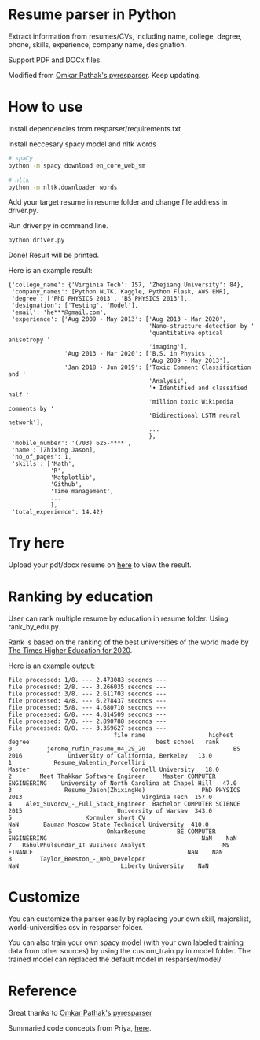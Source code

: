 # Resume parser in Python
Extract information from resumes/CVs, including name, college, degree, phone, skills, experience, company name, designation.

Support PDF and DOCx files.

Modified from [Omkar Pathak's pyresparser](https://github.com/OmkarPathak/pyresparser). Keep updating.

# How to use
Install dependencies from resparser/requirements.txt

Install neccesary spacy model and nltk words
```bash
# spaCy
python -m spacy download en_core_web_sm

# nltk
python -m nltk.downloader words
```

Add your target resume in resume folder and change file address in driver.py. 

Run driver.py in command line.
```bash
python driver.py
```

Done! Result will be printed.

Here is an example result:

```
{'college_name': {'Virginia Tech': 157, 'Zhejiang University': 84},
 'company_names': [Python NLTK, Kaggle, Python Flask, AWS EMR],
 'degree': ['PhD PHYSICS 2013', 'BS PHYSICS 2013'],
 'designation': ['Testing', 'Model'],
 'email': 'he***@gmail.com',
 'experience': {'Aug 2009 - May 2013': ['Aug 2013 - Mar 2020',
                                        'Nano-structure detection by '
                                        'quantitative optical anisotropy '
                                        'imaging'],
                'Aug 2013 - Mar 2020': ['B.S. in Physics',
                                        'Aug 2009 - May 2013'],
                'Jan 2018 - Jun 2019': ['Toxic Comment Classification and '
                                        'Analysis',
                                        '• Identified and classified half '
                                        'million toxic Wikipedia comments by '
                                        'Bidirectional LSTM neural network'],
                                        ...
                                        },
 'mobile_number': '(703) 625-****',
 'name': [Zhixing Jason],
 'no_of_pages': 1,
 'skills': ['Math',
            'R',
            'Matplotlib',
            'Github',
            'Time management',
            ...
            ],
 'total_experience': 14.42}
 ```
# Try here
Upload your pdf/docx resume on [here](https://jasonhe.pythonanywhere.com) to view the result.

# Ranking by education
User can rank multiple resume by education in resume folder. Using rank_by_edu.py. 

Rank is based on the ranking of the best universities of the world made by [The Times Higher Education for 2020](https://www.timeshighereducation.com/world-university-rankings/2020/world-ranking#!/page/0/length/-1/sort_by/rank/sort_order/asc/cols/scores).

Here is an example output:
```
file processed: 1/8. --- 2.473083 seconds ---
file processed: 2/8. --- 3.266035 seconds ---
file processed: 3/8. --- 2.611703 seconds ---
file processed: 4/8. --- 6.278437 seconds ---
file processed: 5/8. --- 4.680710 seconds ---
file processed: 6/8. --- 4.814509 seconds ---
file processed: 7/8. --- 2.890788 seconds ---
file processed: 8/8. --- 3.359627 seconds ---
                              file name                  highest degree                                    best school   rank
0          jerome_rufin_resume_04_29_20                         BS 2016             University of California, Berkeley   13.0
1            Resume_Valentin_Porcellini                          Master                             Cornell University   18.0
2        Meet Thakkar Software Engineer     Master COMPUTER ENGINEERING    University of North Carolina at Chapel Hill   47.0
3               Resume_Jason(ZhixingHe)                PhD PHYSICS 2013                                  Virginia Tech  157.0
4    Alex_Suvorov_-_Full_Stack_Engineer  Bachelor COMPUTER SCIENCE 2015                           University of Warsaw  343.0
5                     Kormulev_short_CV                             NaN       Bauman Moscow State Technical University  410.0
6                           OmkarResume         BE COMPUTER ENGINEERING                                            NaN    NaN
7   RahulPhulsundar_IT Business Analyst                      MS FINANCE                                            NaN    NaN
8        Taylor_Beeston_-_Web_Developer                             NaN                             Liberty University    NaN
```

# Customize
You can customize the parser easily by replacing your own skill, majorslist, world-universities csv in resparser folder.

You can also train your own spacy model (with your own labeled training data from other sources) by using the custom_train.py in model folder. The trained model can replaced the default model in resparser/model/

# Reference
Great thanks to [Omkar Pathak's pyresparser](https://github.com/OmkarPathak/pyresparser)

Summaried code concepts from Priya, [here](https://medium.com/@divalicious.priya/information-extraction-from-cv-acec216c3f48).
